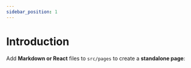 ```yaml
---
sidebar_position: 1
---
```


# Introduction

Add **Markdown or React** files to `src/pages` to create a **standalone page**:
